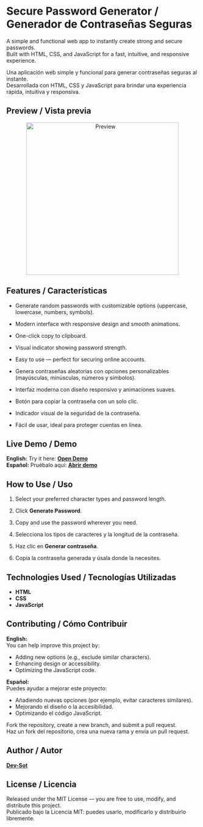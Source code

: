 # Secure Password Generator / Generador de Contraseñas Seguras  

A simple and functional web app to instantly create strong and secure passwords.  
Built with HTML, CSS, and JavaScript for a fast, intuitive, and responsive experience.  

Una aplicación web simple y funcional para generar contraseñas seguras al instante.  
Desarrollada con HTML, CSS y JavaScript para brindar una experiencia rápida, intuitiva y responsiva.  

## Preview / Vista previa  

<p align="center">
  <img src="https://i.pinimg.com/1200x/38/bf/02/38bf02b3944745ab1d01d191c01da863.jpg" alt="Preview" width="400">
</p>  

## Features / Características  

- Generate random passwords with customizable options (uppercase, lowercase, numbers, symbols).  
- Modern interface with responsive design and smooth animations.  
- One-click copy to clipboard.  
- Visual indicator showing password strength.  
- Easy to use — perfect for securing online accounts.  

- Genera contraseñas aleatorias con opciones personalizables (mayúsculas, minúsculas, números y símbolos).  
- Interfaz moderna con diseño responsivo y animaciones suaves.  
- Botón para copiar la contraseña con un solo clic.  
- Indicador visual de la seguridad de la contraseña.  
- Fácil de usar, ideal para proteger cuentas en línea.  

## Live Demo / Demo  

**English:** Try it here: **[Open Demo](GITHUB_PAGES_LINK)**  
**Español:** Pruébalo aquí: **[Abrir demo](GITHUB_PAGES_LINK)**  

## How to Use / Uso  

1. Select your preferred character types and password length.  
2. Click **Generate Password**.  
3. Copy and use the password wherever you need.  

1. Selecciona los tipos de caracteres y la longitud de la contraseña.  
2. Haz clic en **Generar contraseña**.  
3. Copia la contraseña generada y úsala donde la necesites.  

## Technologies Used / Tecnologías Utilizadas  

- **HTML**  
- **CSS**  
- **JavaScript**  

## Contributing / Cómo Contribuir  

**English:**  
You can help improve this project by:  
- Adding new options (e.g., exclude similar characters).  
- Enhancing design or accessibility.  
- Optimizing the JavaScript code.  

**Español:**  
Puedes ayudar a mejorar este proyecto:  
- Añadiendo nuevas opciones (por ejemplo, evitar caracteres similares).  
- Mejorando el diseño o la accesibilidad.  
- Optimizando el código JavaScript.  

Fork the repository, create a new branch, and submit a pull request.  
Haz un fork del repositorio, crea una nueva rama y envía un pull request.  

## Author / Autor  

[**Dev-Sot**](https://github.com/Dev-Sot)  

## License / Licencia  

Released under the MIT License — you are free to use, modify, and distribute this project.  
Publicado bajo la Licencia MIT: puedes usarlo, modificarlo y distribuirlo libremente.  
